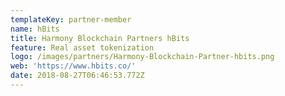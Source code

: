 ```yaml
---
templateKey: partner-member
name: hBits
title: Harmony Blockchain Partners hBits
feature: Real asset tokenization
logo: /images/partners/Harmony-Blockchain-Partner-hbits.png
web: 'https://www.hbits.co/'
date: 2018-08-27T06:46:53.772Z
---
```


